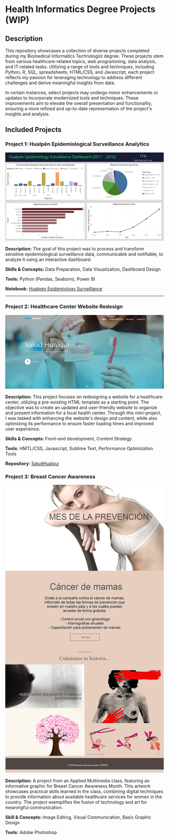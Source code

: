 # Health Informatics Degree Projects (WIP)


## Description

This repository showcases a collection of diverse projects completed during my Biomedical Informatics Technologist degree. These projects stem from various healthcare-related topics, web programming, data analysis, and IT-related tasks. Utilizing a range of tools and techniques, including Python, R, SQL, spreadsheets, HTML/CSS, and Javascript, each project reflects my passion for leveraging technology to address different challenges and derive meaningful insights from data.

In certain instances, select projects may undergo minor enhancements or updates to incorporate modernized tools and techniques. These improvements aim to elevate the overall presentation and functionality, ensuring a more refined and up-to-date representation of the project's insights and analysis.

## Included Projects

### Project 1: Hualpén Epidemiological Surveillance Analytics

<img src="https://github.com/Nostrand/health-informatics-degree-projects/blob/main/epidemiology-surveillance-analytics/images/hualpen-epi-dashboard.png" width="800">

**Description:** The goal of this project was to process and transform sensitive epidemiological surveillance data, communicable and notifiable, to analyze it using an interactive dashboard.

**Skills & Concepts:** Data Preparation, Data Visualization, Dashboard Design

**Tools:** Python (Pandas, Seaborn), Power BI

**Notebook:** [Hualpén Epidemiology Surveillance](https://github.com/Nostrand/health-informatics-degree-projects/blob/main/epidemiology-surveillance-analytics/hualpen_epi_surveillance.ipynb)

---
### Project 2: Healthcare Center Website Redesign

<img src="https://github.com/Nostrand/SaludHualqui/raw/master/img/salud-hualqui-preview.png" width="800">

**Description:** This project focuses on redesigning a website for a healthcare center, utilizing a pre-existing HTML template as a starting point. The objective was to create an updated and user-friendly website to organize and present information for a local health center. Through this mini-project, I was tasked with enhancing the website's design and content, while also optimizing its performance to ensure faster loading times and improved user experience.

**Skills & Concepts:** Front-end development, Content Strategy

**Tools:** HMTL/CSS, Javascript, Sublime Text, Performance Optimization Tools

**Repository:** [SaludHualqui](https://github.com/Nostrand/SaludHualqui)

### Project 3: Breast Cancer Awareness

<img src="https://github.com/Nostrand/health-informatics-degree-projects/blob/main/breast-cancer-awareness/breast-cancer-awareness.png" width="800">

**Description:** A project from an Applied Multimedia class, featuring an informative graphic for Breast Cancer Awareness Month. This artwork showcases practical skills learned in the class, combining digital techniques to provide information about available healthcare services for women in the country. The project exemplifies the fusion of technology and art for meaningful communication.

**Skill & Concepts:** Image Editing, Visual Communication, Basic Graphic Design

**Tools:** Adobe Photoshop
